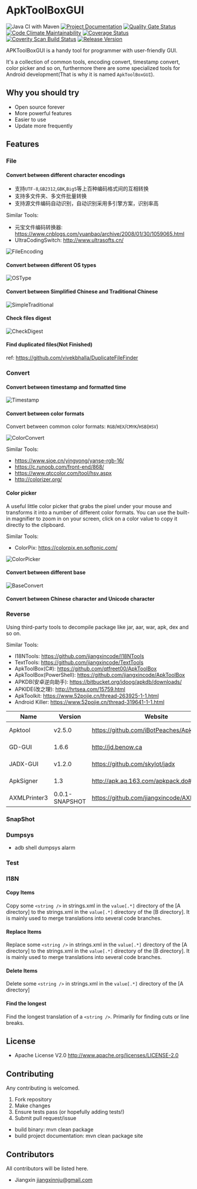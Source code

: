 # ApkToolBoxGUI

![Java CI with Maven](https://github.com/jiangxincode/ApkToolBoxGUI/workflows/Java%20CI%20with%20Maven/badge.svg)
[![Project Documentation](https://img.shields.io/badge/Aloys-Project%20Documentation-green.svg)](https://jiangxincode.github.io/ApkToolBoxGUI)
[![Quality Gate Status](https://sonarcloud.io/api/project_badges/measure?project=jiangxincode_ApkToolBoxGUI&metric=alert_status)](https://sonarcloud.io/dashboard?id=jiangxincode_ApkToolBoxGUI)
[![Code Climate Maintainability](https://api.codeclimate.com/v1/badges/fb8d289a4b0ee14f9d8b/maintainability)](https://codeclimate.com/github/jiangxincode/ApkToolBoxGUI/maintainability)
[![Coverage Status](https://coveralls.io/repos/github/jiangxincode/ApkToolBoxGUI/badge.svg?branch=master)](https://coveralls.io/github/jiangxincode/ApkToolBoxGUI?branch=master)
[![Coverity Scan Build Status](https://scan.coverity.com/projects/19016/badge.svg)](https://scan.coverity.com/projects/jiangxincode-apktoolboxgui)
[![Release Version](https://img.shields.io/github/v/release/jiangxincode/ApkToolBoxGUI?include_prereleases&sort=semver)](https://github.com/jiangxincode/ApkToolBoxGUI/releases/latest)


APKToolBoxGUI is a handy tool for programmer with user-friendly GUI. 

It's a collection of common tools, encoding convert, timestamp convert, color picker and so on, furthermore there are some specialized tools for Android development(That is why it is named `ApkToolBoxGUI`).

## Why you should try

* Open source forever
* More powerful features
* Easier to use
* Update more frequently

## Features

### File

#### Convert between different character encodings

* 支持`UTF-8`,`GB2312`,`GBK`,`Big5`等上百种编码格式间的互相转换
* 支持多文件夹、多文件批量转换
* 支持源文件编码自动识别，自动识别采用多引擎方案，识别率高

Similar Tools:

* 元宝文件编码转换器: <https://www.cnblogs.com/yuanbao/archive/2008/01/30/1059065.html>
* UltraCodingSwitch: <http://www.ultrasofts.cn/>

![FileEncoding](https://raw.githubusercontent.com/wiki/jiangxincode/ApkToolBoxGUI/FileEncoding_01.png)

#### Convert between different OS types

![OSType](https://raw.githubusercontent.com/wiki/jiangxincode/ApkToolBoxGUI/OSType_01.png)

#### Convert between Simplified Chinese and Traditional Chinese

![SimpleTraditional](https://raw.githubusercontent.com/wiki/jiangxincode/ApkToolBoxGUI/SimpleTraditional_01.png)

#### Check files digest

![CheckDigest](https://raw.githubusercontent.com/wiki/jiangxincode/ApkToolBoxGUI/CheckDigest_01.png)

#### Find duplicated files(Not Finished)

ref: <https://github.com/vivekbhalla/DuplicateFileFinder>

### Convert

#### Convert between timestamp and formatted time

![Timestamp](https://raw.githubusercontent.com/wiki/jiangxincode/ApkToolBoxGUI/Timestamp_01.png)

#### Convert between color formats

Convert between common color formats: `RGB`/`HEX`/`CMYK`/`HSB`(`HSV`)

![ColorConvert](https://raw.githubusercontent.com/wiki/jiangxincode/ApkToolBoxGUI/ColorConvert_01.png)

Similar Tools:

* <https://www.sioe.cn/yingyong/yanse-rgb-16/>
* <https://c.runoob.com/front-end/868/>
* <https://www.qtccolor.com/tool/hsv.aspx>
* <http://colorizer.org/>

#### Color picker

A useful little color picker that grabs the pixel under your mouse and transforms it into a number of different color formats. You can use the built-in magnifier to zoom in on your screen, click on a color value to copy it directly to the clipboard.

Similar Tools:

* ColorPix: <https://colorpix.en.softonic.com/>

![ColorPicker](https://raw.githubusercontent.com/wiki/jiangxincode/ApkToolBoxGUI/ColorPicker_01.png)

#### Convert between different base

![BaseConvert](https://raw.githubusercontent.com/wiki/jiangxincode/ApkToolBoxGUI/BaseConvert_01.png)

#### Convert between Chinese character and Unicode character

### Reverse

Using third-party tools to decompile package like jar, aar, war, apk, dex and so on.

Similar Tools:

* I18NTools: <https://github.com/jiangxincode/I18NTools>
* TextTools: <https://github.com/jiangxincode/TextTools>
* ApkToolBox(C#): <https://github.com/qtfreet00/ApkToolBox>
* ApkToolBox(PowerShell): <https://github.com/jiangxincode/ApkToolBox>
* APKDB(安卓逆向助手): <https://bitbucket.org/idoog/apkdb/downloads/>
* APKIDE(改之理): <http://hrtsea.com/15759.html>
* ApkToolkit: <https://www.52pojie.cn/thread-263925-1-1.html>
* Android Killer: <https://www.52pojie.cn/thread-319641-1-1.html>

| Name | Version | Website | License
| ------ | ------ | ------ | ------ |
| Apktool | v2.5.0 | <https://github.com/iBotPeaches/Apktool> | Apache 2.0 |
| GD-GUI | 1.6.6 | <http://jd.benow.ca> | GNU GPL v3 |
| JADX-GUI | v1.2.0 | <https://github.com/skylot/jadx> | Apache 2.0 |
| ApkSigner | 1.3 | <http://apk.aq.163.com/apkpack.do#download> | Apache 2.0 |
| AXMLPrinter3 | 0.0.1-SNAPSHOT | <https://github.com/jiangxincode/AXMLPrinter3> | Apache 2.0 |

### SnapShot

### Dumpsys

* adb shell dumpsys alarm

### Test

### I18N

#### Copy Items

Copy some `<string />` in strings.xml in the `value[.*]` directory of the [A directory] to the strings.xml in the `value[.*]` directory of the [B directory]. It is mainly used to merge translations into several code branches.

#### Replace Items

Replace some `<string />` in strings.xml in the `value[.*]` directory of the [A directory] to the strings.xml in the `value[.*]` directory of the [B directory]. It is mainly used to merge translations into several code branches.

#### Delete Items

Delete some `<string />` in strings.xml in the `value[.*]` directory of the [A directory]

#### Find the longest

Find the longest translation of a `<string />`. Primarily for finding cuts or line breaks.

## License

* Apache License V2.0 <http://www.apache.org/licenses/LICENSE-2.0>

## Contributing

Any contributing is welcomed.

1. Fork repository
2. Make changes
3. Ensure tests pass (or hopefully adding tests!)
4. Submit pull request/issue

* build binary: mvn clean package
* build project documentation: mvn clean package site

## Contributors

All contributors will be listed here.

* Jiangxin <jiangxinnju@gmail.com>
